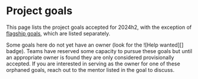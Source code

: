 # Project goals

This page lists the project goals accepted for 2024h2, with the exception of [flagship goals](./flagship.md), which are listed separately.

Some goals here do not yet have an owner (look for the ![Help wanted][] badge). Teams have reserved some capacity to pursue these goals but until an appropriate owner is found they are only considered provisionally accepted. If you are interested in serving as the owner for one of these orphaned goals, reach out to the mentor listed in the goal to discuss.

<!-- GOALS -->

